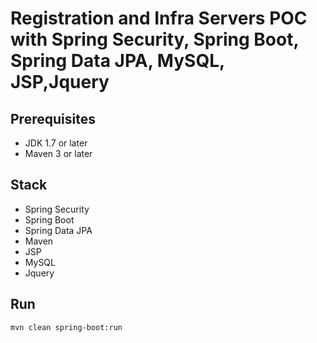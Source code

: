 # Registration and Infra Servers POC with Spring Security, Spring Boot, Spring Data JPA, MySQL, JSP,Jquery


## Prerequisites
- JDK 1.7 or later
- Maven 3 or later

## Stack
- Spring Security
- Spring Boot
- Spring Data JPA
- Maven
- JSP
- MySQL
- Jquery

## Run
```mvn clean spring-boot:run```
